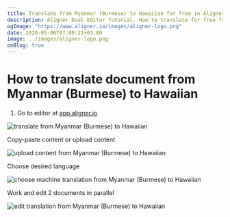 ```yaml
---
title: Translate from Myanmar (Burmese) to Hawaiian for free in Aligner Editor
description: Aligner Dual Editor Tutorial. How to translate for free from Myanmar (Burmese) to Hawaiian. Aligner is multilingual document management platform. 
ogImage: "https://www.aligner.io/images/aligner-logo.png"
date: 2020-05-06T07:09:21+03:00
image: ../images/aligner-logo.png
onBlog: true
---
```


# How to translate document from Myanmar (Burmese) to Hawaiian

1. Go to editor at [app.aligner.io](https://app.aligner.io "Aligner App web page")

![translate from Myanmar (Burmese) to Hawaiian](../aligner-blank-editor.png "translate from Myanmar (Burmese) to Hawaiian")

Copy-paste content or upload content

![upload content from Myanmar (Burmese) to Hawaiian](../aligner-uploaded-document.png "upload content from Myanmar (Burmese) to Hawaiian")

Choose desired language

![choose machine translation from Myanmar (Burmese) to Hawaiian](../aligner-language-dropdown.png "choose machine translation from Myanmar (Burmese) to Hawaiian")

Work and edit 2 documents in parallel

![edit translation from Myanmar (Burmese) to Hawaiian](../aligner-double-sitded-editor.png "edit translation from Myanmar (Burmese) to Hawaiian")

